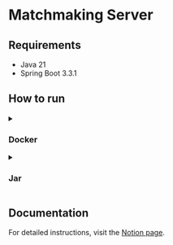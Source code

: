 # Matchmaking Server


## Requirements

- Java 21
- Spring Boot 3.3.1

## How to run

<details close>
  <summary>
    <h3>
      Docker    
    </h3>
  </summary>

To run the application, ensure that Docker is installed on your machine.
Then, execute the commands in the specified order.

1. **Create match-making folder in your machine**


2. **Create and copy the .env file, and get docker-compose.yml from GitHub link below and put them into the match-making folder**

   .env file content

    ```.env
    DB_URL=<your-databse-url>
    DB_USERNAME=<your-databse-username>
    DB_PASSWORD=<your-databse-password>
    SECURITY_TOKEN_ACCESS_SECRET_KEY=<repalce-with-generated-secret-koy-for-access-token>
    SECURITY_TOKEN_ACCESS_TIME=<access-token-valid-time-in-millieseconds>
    SECURITY_TOKEN_REFRESH_SECRET_KEY=<repalce-with-generated-secret-koy-for-refresh-token>
    SECURITY_TOKEN_REFRESH_TIME=<refresht-token-valid-time-in-millieseconds>
    ```
   docker-compose.yml link

   https://github.com/nazarovctrl/match-making/blob/master/docker-compose.yml

3. **Pull the Docker Image**

    ```sh
   docker pull nazarovv2/match-making:latest
    ```

4. **Start the Application**

    ```sh
   docker-compose up -d match-making
   ```
5. **Link for the application**

   http://localhost/swagger-ui/index.html#/

</details>

<details close>
  <summary>
    <h3>
      Jar    
    </h3>
  </summary>

1. **Clone the repository:**

    ```sh
    git clone https://github.com/nazarovctrl/match-making.git
    cd match-making
    ```
2. **Paste the .env file into  match-making folder**

   .env file content

    ```.env
    DB_URL=<your-databse-url>
    DB_USERNAME=<your-databse-username>
    DB_PASSWORD=<your-databse-password>
    SECURITY_TOKEN_ACCESS_SECRET_KEY=<repalce-with-generated-secret-koy-for-access-token>
    SECURITY_TOKEN_ACCESS_TIME=<access-token-valid-time-in-millieseconds>
    SECURITY_TOKEN_REFRESH_SECRET_KEY=<repalce-with-generated-secret-koy-for-refresh-token>
    SECURITY_TOKEN_REFRESH_TIME=<refresht-token-valid-time-in-millieseconds>
    ```
4. **Build the project:**

   Use Maven to build the project.

    ```sh
    mvn clean install
    ```

5. **Run the application:**

   To run the application, make sure you have Java 21 installed

    ```sh
    java -jar target/match-making-0.0.1-SNAPSHOT.jar
    ```

</details>

## Documentation
For detailed instructions, visit the [Notion page](https://www.notion.so/match-making-a374c786725c4de59c06a69c9d0abab8?pvs=4).
